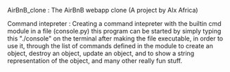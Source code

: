 AirBnB_clone : The AirBnB webapp clone (A project by Alx Africa)

Command intepreter : Creating a command intepreter with the builtin cmd module in a file (console.py)
			this program can be started by simply typing this "./console" on the terminal after making the file executable,
			in order to use it, through the list of commands defined in the module to create an object, destroy an object, update an object, and to show a string
			representation of the object, and many other really fun stuff.
